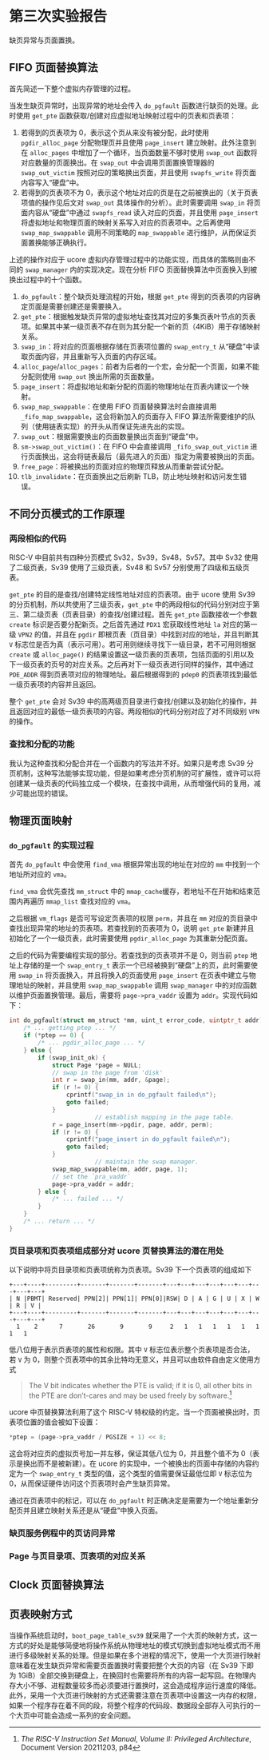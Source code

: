 # 第三次实验报告

缺页异常与页面置换。

## FIFO 页面替换算法

首先简述一下整个虚拟内存管理的过程。

当发生缺页异常时，出现异常的地址会传入 `do_pgfault` 函数进行缺页的处理。此时使用 `get_pte` 函数获取/创建对应虚拟地址映射过程中的页表和页表项：

1. 若得到的页表项为 0，表示这个页从来没有被分配，此时使用 `pgdir_alloc_page` 分配物理页并且使用 `page_insert` 建立映射。此外注意到在 `alloc_pages` 中增加了一个循环，当页面数量不够时使用 `swap_out` 函数将对应数量的页面换出。在 `swap_out` 中会调用页面置换管理器的 `swap_out_victim` 按照对应的策略换出页面，并且使用 `swapfs_write` 将页面内容写入“硬盘”中。
2. 若得到的页表项不为 0，表示这个地址对应的页是在之前被换出的（关于页表项值的操作见后文对 `swap_out` 具体操作的分析）。此时需要调用 `swap_in` 将页面内容从“硬盘”中通过 `swapfs_read` 读入对应的页面，并且使用 `page_insert` 将虚拟地址和物理页面的映射关系写入对应的页表项中。之后再使用 `swap_map_swappable` 调用不同策略的 `map_swappable` 进行维护，从而保证页面置换能够正确执行。

上述的操作对应于 ucore 虚拟内存管理过程中的功能实现，而具体的策略则由不同的 `swap_manager` 内的实现决定。现在分析 FIFO 页面替换算法中页面换入到被换出过程中的十个函数。

1. `do_pgfault`：整个缺页处理流程的开始，根据 `get_pte` 得到的页表项的内容确定页面是需要创建还是需要换入。
2. `get_pte`：根据触发缺页异常的虚拟地址查找其对应的多集页表叶节点的页表项。如果其中某一级页表不存在则为其分配一个新的页（4KiB）用于存储映射关系。
3. `swap_in`：将对应的页面根据存储在页表项位置的 `swap_entry_t` 从“硬盘”中读取页面内容，并且重新写入页面的内存区域。
4. `alloc_page`/`alloc_pages`：前者为后者的一个宏，会分配一个页面，如果不能分配则使用 `swap_out` 换出所需的页面数量。
5. `page_insert`：将虚拟地址和新分配的页面的物理地址在页表内建议一个映射。
6. `swap_map_swappable`：在使用 FIFO 页面替换算法时会直接调用 `_fifo_map_swappable`，这会将新加入的页面存入 FIFO 算法所需要维护的队列（使用链表实现）的开头从而保证先进先出的实现。
7. `swap_out`：根据需要换出的页面数量换出页面到“硬盘”中。
8. `sm->swap_out_victim()`：在 FIFO 中会直接调用 `_fifo_swap_out_victim` 进行页面换出，这会将链表最后（最先进入的页面）指定为需要被换出的页面。
9. `free_page`：将被换出的页面对应的物理页释放从而重新尝试分配。
10. `tlb_invalidate`：在页面换出之后刷新 TLB，防止地址映射和访问发生错误。

## 不同分页模式的工作原理

### 两段相似的代码

RISC-V 中目前共有四种分页模式 Sv32，Sv39，Sv48，Sv57。其中 Sv32 使用了二级页表，Sv39 使用了三级页表，Sv48 和 Sv57 分别使用了四级和五级页表。

`get_pte` 的目的是查找/创建特定线性地址对应的页表项。由于 ucore 使用 Sv39 的分页机制，所以共使用了三级页表，`get_pte` 中的两段相似的代码分别对应于第三、第二级页表（页表目录）的查找/创建过程。首先 `get_pte` 函数接收一个参数 `create` 标识是否要分配新页。之后首先通过 `PDX1` 宏获取线性地址 `la` 对应的第一级 `VPN2` 的值，并且在 `pgdir` 即根页表（页目录）中找到对应的地址，并且判断其 `V` 标志位是否为真（表示可用）。若可用则继续寻找下一级目录，若不可用则根据 `create` 或 `alloc_page()` 的结果设置这一级页表的页表项，包括页面的引用以及下一级页表的页号的对应关系。之后再对下一级页表进行同样的操作，其中通过 `PDE_ADDR` 得到页表项对应的物理地址。最后根据得到的 `pdep0` 的页表项找到最低一级页表项的内容并且返回。

整个 `get_pte` 会对 Sv39 中的高两级页目录进行查找/创建以及初始化的操作，并且返回对应的最低一级页表项的内容。两段相似的代码分别对应了对不同级别 `VPN` 的操作。

### 查找和分配的功能

我认为这种查找和分配合并在一个函数内的写法并不好。如果只是考虑 Sv39 分页机制，这种写法能够实现功能，但是如果考虑分页机制的可扩展性，或许可以将创建某一级页表的代码独立成一个模块，在查找中调用，从而增强代码的复用，减少可能出现的错误。

## 物理页面映射

### `do_pgfault` 的实现过程

首先 `do_pgfault` 中会使用 `find_vma` 根据异常出现的地址在对应的 `mm` 中找到一个地址所对应的 `vma`。

`find_vma` 会优先查找 `mm_struct` 中的 `mmap_cache`缓存，若地址不在开始和结束范围内再遍历 `mmap_list` 查找对应的 `vma`。

之后根据 `vm_flags` 是否可写设定页表项的权限 `perm`，并且在 `mm` 对应的页目录中查找出现异常的地址的页表项。若查找到的页表项为 0，说明 `get_pte` 新建并且初始化了一个一级页表，此时需要使用 `pgdir_alloc_page` 为其重新分配页面。

之后的代码为需要编程实现的部分。若查找到的页表项并不是 0，则当前 `ptep` 地址上存储的是一个 `swap_entry_t` 表示一个已经被换到“硬盘”上的页，此时需要使用 `swap_in` 将页面换入，并且将换入的页面使用 `page_insert` 在页表中建立与物理地址的映射，并且使用 `swap_map_swappable` 调用 `swap_manager` 中的对应函数以维护页面置换管理。最后，需要将 `page->pra_vaddr` 设置为 `addr`。实现代码如下：

```c
int do_pgfault(struct mm_struct *mm, uint_t error_code, uintptr_t addr) {
    /* ... getting ptep ... */
    if (*ptep == 0) {
        /* ... pgdir_alloc_page ... */
    } else {
        if (swap_init_ok) {
            struct Page *page = NULL;
            // swap in the page from 'disk'
            int r = swap_in(mm, addr, &page);
            if (r != 0) {
                cprintf("swap_in in do_pgfault failed\n");
                goto failed;
            }
						// establish mapping in the page table.
            r = page_insert(mm->pgdir, page, addr, perm);
            if (r != 0) {
                cprintf("page_insert in do_pgfault failed\n");
                goto failed;
            }
						// maintain the swap manager.
            swap_map_swappable(mm, addr, page, 1);
            // set the `pra_vaddr`
            page->pra_vaddr = addr;
        } else {
            /* ... failed ... */
        }
    }
    /* ... return ... */
}
```

### 页目录项和页表项组成部分对 ucore 页替换算法的潜在用处

以下说明中将页目录项和页表项统称为页表项。Sv39 下一个页表项的组成如下

```
+---+----+---------+-------+-------+-------+---+---+---+---+---+---+---+---+---+
| N |PBMT| Reserved| PPN[2]| PPN[1]| PPN[0]|RSW| D | A | G | U | X | W | R | V |
+---+----+---------+-------+-------+-------+---+---+---+---+---+---+---+---+---+
  1    2      7       26       9       9     2   1   1   1   1   1   1   1   1  
```

低八位用于表示页表项的属性和权限。其中 `V` 标志位表示整个页表项是否合法，若 `V` 为 0，则整个页表项中的其余比特均无意义，并且可以由软件自由定义使用方式

> The V bit indicates whether the PTE is valid; if it is 0, all other bits in the PTE are don’t-cares and may be used freely by software.[^1]

[^1]: *The RISC-V Instruction Set Manual, Volume II: Privileged Architecture*, Document Version 20211203, p84

ucore 中页替换算法利用了这个 RISC-V 特权级的约定。当一个页面被换出时，页表项位置的值会被如下设置：

```c
*ptep = (page->pra_vaddr / PGSIZE + 1) << 8;
```

这会将对应页的虚拟页号加一并左移，保证其低八位为 0，并且整个值不为 0（表示是换出而不是被新建）。在 ucore 的实现中，一个被换出的页面中存储的内容约定为一个 `swap_entry_t` 类型的值，这个类型的值需要保证最低位即 `V` 标志位为 0，从而保证硬件访问这个页表项时会产生缺页异常。

通过在页表项中的标记，可以在 `do_pgfault` 时正确决定是需要为一个地址重新分配页并且建立映射关系还是从“硬盘”中换入页面。

### 缺页服务例程中的页访问异常



### Page 与页目录项、页表项的对应关系



## Clock 页面替换算法



## 页表映射方式

当操作系统启动时，`boot_page_table_sv39` 就采用了一个大页的映射方式，这一方式的好处是能够简便地将操作系统从物理地址的模式切换到虚拟地址模式而不用进行多级映射关系的处理。但是如果在多个进程的情况下，使用一个大页进行映射意味着在发生缺页异常和需要页面置换时需要把整个大页的内容（在 Sv39 下即为 1GiB）全部交换到硬盘上，在换回时也需要将所有的内容一起写回。在物理内存大小不够、进程数量较多而必须要进行置换时，这会造成程序运行速度的降低。此外，采用一个大页进行映射的方式还需要注意在页表项中设置这一内存的权限，如果一个程序存在着不同的段，将整个程序的代码段、数据段全部存入可执行的一个大页中可能会造成一系列的安全问题。
